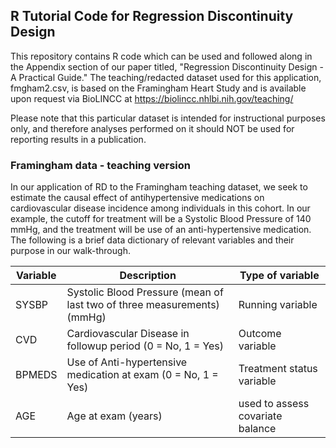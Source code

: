 ## R Tutorial Code for Regression Discontinuity Design 

This repository contains R code which can be used and followed along in the Appendix section of our paper titled, "Regression Discontinuity Design - A Practical Guide." The teaching/redacted dataset used for this application, fmgham2.csv, is based on the Framingham Heart Study and is available upon request via BioLINCC at https://biolincc.nhlbi.nih.gov/teaching/

Please note that this particular dataset is intended for instructional purposes only, and therefore analyses performed on it should NOT be used for reporting results in a publication.


### Framingham data - teaching version
In our application of RD to the Framingham teaching dataset, we seek to estimate the causal effect of antihypertensive medications on cardiovascular disease incidence among individuals in this cohort. In our example, the cutoff for treatment will be a Systolic Blood Pressure of 140 mmHg, and the treatment will be use of an anti-hypertensive medication. The following is a brief data dictionary of relevant variables and their purpose in our walk-through. 

Variable | Description | Type of variable 
--- | --- | --- 
SYSBP | Systolic Blood Pressure (mean of last two of three measurements) (mmHg) | Running variable
CVD | Cardiovascular Disease in followup period (0 = No, 1 = Yes) | Outcome variable 
BPMEDS | Use of Anti-hypertensive medication at exam (0 = No, 1 = Yes) | Treatment status variable
AGE | Age at exam (years) | used to assess covariate balance
